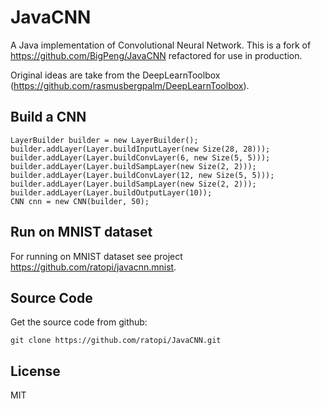 # JavaCNN

A Java implementation of Convolutional Neural Network.
This is a fork of https://github.com/BigPeng/JavaCNN refactored for use in production.

Original ideas are take from the DeepLearnToolbox (https://github.com/rasmusbergpalm/DeepLearnToolbox).


## Build a CNN

	LayerBuilder builder = new LayerBuilder();
	builder.addLayer(Layer.buildInputLayer(new Size(28, 28)));
	builder.addLayer(Layer.buildConvLayer(6, new Size(5, 5)));
	builder.addLayer(Layer.buildSampLayer(new Size(2, 2)));
	builder.addLayer(Layer.buildConvLayer(12, new Size(5, 5)));
	builder.addLayer(Layer.buildSampLayer(new Size(2, 2)));
	builder.addLayer(Layer.buildOutputLayer(10));
	CNN cnn = new CNN(builder, 50);


## Run on MNIST dataset

For running on MNIST dataset see project https://github.com/ratopi/javacnn.mnist.


## Source Code

Get the source code from github:

	git clone https://github.com/ratopi/JavaCNN.git 


## License

MIT
